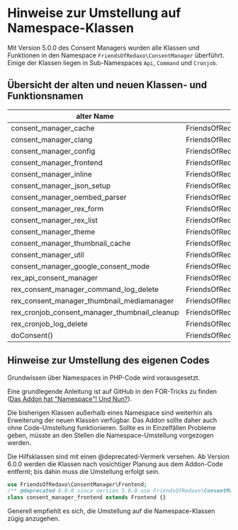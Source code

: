 # Hinweise zur Umstellung auf Namespace-Klassen

Mit Version 5.0.0 des Consent Managers wurden alle Klassen und Funktionen in den Namespace
`FriendsOfRedaxo\ConsentManager` überführt. Einige der Klassen liegen in Sub-Namespaces
`Api`, `Command` und `Cronjob`.

## Übersicht der alten und neuen Klassen- und Funktionsnamen

| alter Name                                    | Namespace                              | neuer Name            |
|-----------------------------------------------|----------------------------------------|-----------------------|
| consent_manager_cache                         | FriendsOfRedaxo\ConsentManager         | Cache                 |
| consent_manager_clang                         | FriendsOfRedaxo\ConsentManager         | CLang                 |
| consent_manager_config                        | FriendsOfRedaxo\ConsentManager         | Config                |
| consent_manager_frontend                      | FriendsOfRedaxo\ConsentManager         | Frontend              |
| consent_manager_inline                        | FriendsOfRedaxo\ConsentManager         | InlineConsent         |
| consent_manager_json_setup                    | FriendsOfRedaxo\ConsentManager         | JsonSetup             |
| consent_manager_oembed_parser                 | FriendsOfRedaxo\ConsentManager         | OEmbedParser          |
| consent_manager_rex_form                      | FriendsOfRedaxo\ConsentManager         | RexFormSupport        |
| consent_manager_rex_list                      | FriendsOfRedaxo\ConsentManager         | RexListSupport        |
| consent_manager_theme                         | FriendsOfRedaxo\ConsentManager         | Theme                 |
| consent_manager_thumbnail_cache               | FriendsOfRedaxo\ConsentManager         | ThumbnailCache        |
| consent_manager_util                          | FriendsOfRedaxo\ConsentManager         | Utility               |
| consent_manager_google_consent_mode           | FriendsOfRedaxo\ConsentManager         | GoogleConsentMode     |
| rex_api_consent_manager                       | FriendsOfRedaxo\ConsentManager\Api     | ConsentManager        |
| rex_consent_manager_command_log_delete        | FriendsOfRedaxo\ConsentManager\Command | LogDelete             |
| rex_consent_manager_thumbnail_mediamanager    | FriendsOfRedaxo\ConsentManager         | ThumbnailMediaManager |
| rex_cronjob_consent_manager_thumbnail_cleanup | FriendsOfRedaxo\ConsentManager\Cronjob | ThumbnailCleanup      |
| rex_cronjob_log_delete                        | FriendsOfRedaxo\ConsentManager\Cronjob | LogDelete             |
| doConsent()                                   | FriendsOfRedaxo\ConsentManager         | doConsent()           |

## Hinweise zur Umstellung des eigenen Codes

Grundwissen über Namespaces in PHP-Code wird vorausgesetzt.

Eine grundlegende Anleitung ist auf GitHub in den FOR-Tricks zu finden ([Das Addon hat "Namespace"! Und Nun?](https://friendsofredaxo.github.io/tricks/development/namespace_a)).

Die bisherigen Klassen außerhalb eines Namespace sind weiterhin als Erweiterung der neuen Klassen verfügbar. Das Addon
sollte daher auch ohne Code-Umstellung funktionieren. Sollte es in Einzelfällen Probleme geben, müsste an den Stellen
die Namespace-Umstellung vorgezogen werden.

Die Hilfsklassen sind mit einen @deprecated-Vermerk versehen. Ab Version 6.0.0 werden die Klassen nach vosichtiger
Planung aus dem Addon-Code entfernt; bis dahin muss die Umstellung erfolgt sein.

```php
use FriendsOfRedaxo\ConsentManager\Frontend;
/** @deprecated 6.0.0 since version 5.0.0 use FriendsOfRedaxo\ConsentManager\Frontend instead */
class consent_manager_frontend extends Frontend {}
```

Generell empfiehlt es sich, die Umstellung auf die Namespace-Klassen zügig anzugehen. 
